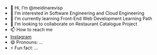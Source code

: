 - 👋 Hi, I’m @meidinarevisp
- 👀 I’m interested in Software Engineering and Cloud Engineering
- 🌱 I’m currently learning Front-End Web Development Learning Path
- 💞️ I’m looking to collaborate on Restaurant Catalogue Project
- 📫 How to reach me
- <a href="https://www.instagram.com/meidinarevisp/" target="_blank">Instagram</a>
- 😄 Pronouns: ...
- ⚡ Fun fact: ...

<!---
meidinarevisp/meidinarevisp is a ✨ special ✨ repository because its `README.md` (this file) appears on your GitHub profile.
You can click the Preview link to take a look at your changes.
--->
